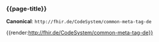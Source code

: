 ### {{page-title}}

**Canonical**: ```http://fhir.de/CodeSystem/common-meta-tag-de```

{{render:http://fhir.de/CodeSystem/common-meta-tag-de}}